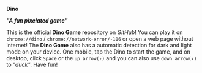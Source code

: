 **__Dino__**

*__"A fun pixelated game"__*

This is the official __**Dino Game**__ repository on *GitHub*! You can play it on `chrome://dino` / `chrome://network-error/-106` or open a web page without internet! The __**Dino Game**__ also has a automatic detection for dark and light mode on your device. One mobile, tap the Dino to start the game, and on desktop, click `Space` or the `up arrow(↑)` and you can also use `down arrow(↓)` to *"duck"*. Have fun! 
